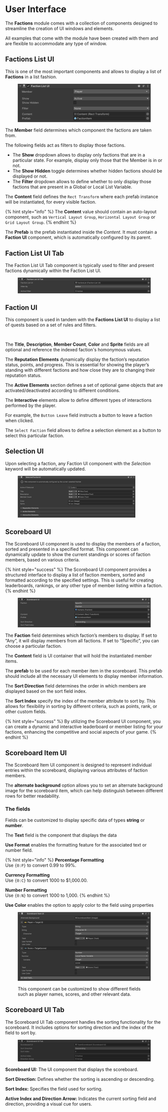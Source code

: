 # User Interface

The **Factions** module comes with a collection of components designed to streamline the creation of UI windows and elements.

All examples that come with the module have been created with them and are flexible to accommodate any type of window.



## Factions List UI

This is one of the most important components and allows to display a list of **Factions** in a list fashion.

<figure><img src="../../.gitbook/assets/image.png" alt=""><figcaption></figcaption></figure>

The **Member** field determines which component the factions are taken from.

The following fields act as filters to display those factions.

* The **Show** dropdown allows to display only factions that are in a particular state. For example, display only those that the Member is in or not.
* The **Show Hidden** toggle determines whether hidden factions should be displayed or not.
* The **Filter** dropdown allows to define whether to only display those factions that are present in a Global or Local List Variable.&#x20;

The **Content** field defines the `Rect Transform` where each prefab instance will be instantiated, for every visible faction.

{% hint style="info" %}
The **Content** value should contain an auto-layout component, such as `Vertical Layout Group`, `Horizontal Layout Group` or `Grid Layout Group`.
{% endhint %}

The **Prefab** is the prefab instantiated inside the _Content_. It must contain a **Faction UI** component, which is automatically configured by its parent.



## Faction List UI Tab

The Faction List UI Tab component is typically used to filter and present factions dynamically within the Faction List UI.

<figure><img src="../../.gitbook/assets/image (85).png" alt=""><figcaption></figcaption></figure>



## Faction UI

This component is used in tandem with the **Factions List UI** to display a list of quests based on a set of rules and filters.

<figure><img src="../../.gitbook/assets/Screenshot 2024-06-16 at 9.58.12 PM.png" alt=""><figcaption></figcaption></figure>

The **Title**, **Description**, **Member Count**, **Color** and **Sprite** fields are all optional and reference the indexed faction's homonymous values.

The **Reputation Elements**  dynamically display the faction’s reputation status, points, and progress. This is essential for showing the player’s standing with different factions and how close they are to changing their reputation status.

The **Active Elements** section defines a set of optional game objects that are activated/deactivated according to different conditions.

The **Interactive** elements allow to define different types of interactions performed by the player.

For example, the `Button Leave` field instructs a button to leave a faction when clicked.

The `Select Faction` field allows to define a selection element as a button to select this particular faction.



## Selection UI

Upon selecting a faction, any Faction UI component with the _Selection_ keyword will be automatically updated.

<div align="left">

<figure><img src="../../.gitbook/assets/image (82).png" alt="" width="375"><figcaption></figcaption></figure>

</div>

## Scoreboard UI

The Scoreboard UI component is used to display the members of a faction, sorted and presented in a specified format. This component can dynamically update to show the current standings or scores of faction members, based on various criteria.

{% hint style="success" %}
The Scoreboard UI component provides a structured interface to display a list of faction members, sorted and formatted according to the specified settings. This is useful for creating leaderboards, rankings, or any other type of member listing within a faction.
{% endhint %}

<figure><img src="../../.gitbook/assets/image (83).png" alt=""><figcaption></figcaption></figure>

The **Faction** field determines which faction’s members to display. If set to “Any”, it will display members from all factions. If set to “Specific”, you can choose a particular faction.

The **Content** field is UI container that will hold the instantiated member items.

The **prefab** to be used for each member item in the scoreboard. This prefab should include all the necessary UI elements to display member information.

The **Sort Direction** field determines the order in which members are displayed based on the sort field index.

The **Sort Index** specify the index of the member attribute to sort by. This allows for flexibility in sorting by different criteria, such as points, rank, or other custom fields.

{% hint style="success" %}
By utilizing the Scoreboard UI component, you can create a dynamic and interactive leaderboard or member listing for your factions, enhancing the competitive and social aspects of your game.
{% endhint %}



## Scoreboard Item UI

The Scoreboard Item UI component is designed to represent individual entries within the scoreboard, displaying various attributes of faction members.&#x20;

The **alternate background** option allows you to set an alternate background image for the scoreboard item, which can help distinguish between different rows for better readability.



### The fields

Fields can be customized to display specific data of types **string** or **number**.

The **Text** field is the component that displays the data

**Use Format** enables the formatting feature for the associated text or number field.

{% hint style="info" %}
**Percentage Formatting**\
Use `{0:P}` to convert 0.99 to 99%.

**Currency Formatting**\
Use `{0:C}` to convert 1000 to $1,000.00.

**Number Formatting**\
Use `{0:N}` to convert 1000 to 1,000.
{% endhint %}

**Use Color** enables the option to apply color to the field using properties

<figure><img src="../../.gitbook/assets/image (84).png" alt=""><figcaption><p>This component can be customized to show different fields such as player names, scores, and other relevant data.</p></figcaption></figure>



## Scoreboard UI Tab

The Scoreboard UI Tab component handles the sorting functionality for the scoreboard. It includes options for sorting direction and the index of the field to sort by.

<figure><img src="../../.gitbook/assets/image (86).png" alt=""><figcaption></figcaption></figure>

**Scoreboard UI:** The UI component that displays the scoreboard.

**Sort Direction:** Defines whether the sorting is ascending or descending.

**Sort Index:** Specifies the field used for sorting.

**Active Index and Direction Arrow:** Indicates the current sorting field and direction, providing a visual cue for users.
